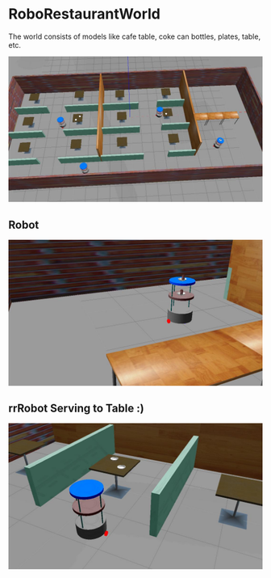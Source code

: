 # RoboRestaurantWorld
The world consists of models like cafe table, coke can bottles, plates, table, etc.

![](image/default_gzclient_camera(1)-2020-12-27T09_02_33.082044.jpg)

## Robot

![](image/default_gzclient_camera(1)-2020-12-27T09_03_57.572417.jpg)

## rrRobot Serving to Table :)

![](image/default_gzclient_camera(1)-2020-12-27T09_03_41.798312.jpg)
